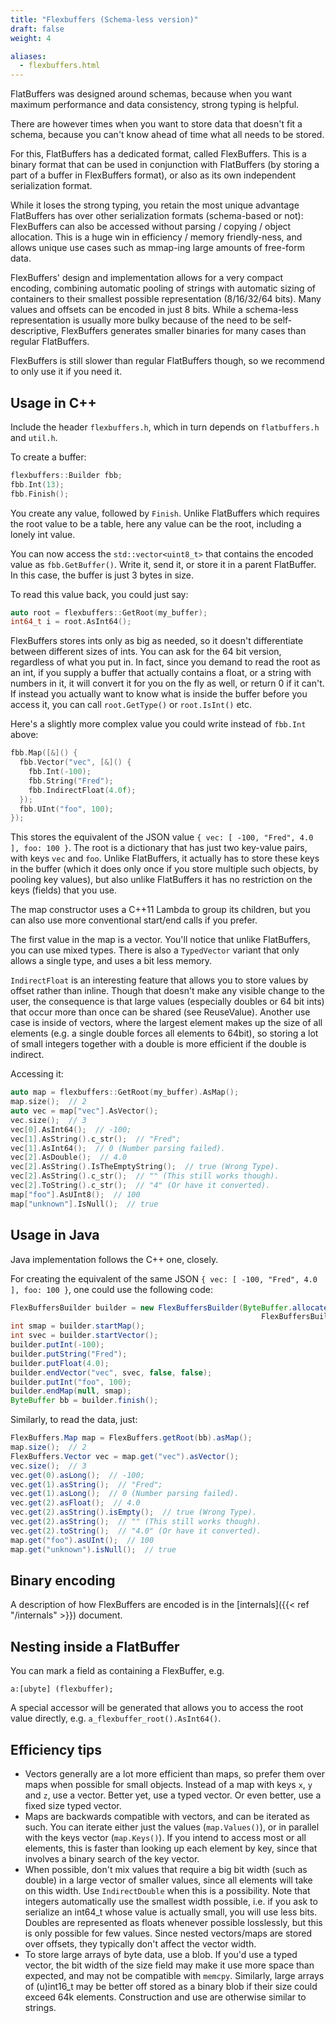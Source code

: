 ```yaml
---
title: "Flexbuffers (Schema-less version)"
draft: false
weight: 4

aliases:
  - flexbuffers.html
---
```


FlatBuffers was designed around schemas, because when you want maximum
performance and data consistency, strong typing is helpful.

There are however times when you want to store data that doesn't fit a schema,
because you can't know ahead of time what all needs to be stored.

For this, FlatBuffers has a dedicated format, called FlexBuffers. This is a
binary format that can be used in conjunction with FlatBuffers (by storing a
part of a buffer in FlexBuffers format), or also as its own independent
serialization format.

While it loses the strong typing, you retain the most unique advantage
FlatBuffers has over other serialization formats (schema-based or not):
FlexBuffers can also be accessed without parsing / copying / object allocation.
This is a huge win in efficiency / memory friendly-ness, and allows unique use
cases such as mmap-ing large amounts of free-form data.

FlexBuffers' design and implementation allows for a very compact encoding,
combining automatic pooling of strings with automatic sizing of containers to
their smallest possible representation (8/16/32/64 bits). Many values and
offsets can be encoded in just 8 bits. While a schema-less representation is
usually more bulky because of the need to be self-descriptive, FlexBuffers
generates smaller binaries for many cases than regular FlatBuffers.

FlexBuffers is still slower than regular FlatBuffers though, so we recommend to
only use it if you need it.

## Usage in C++

Include the header `flexbuffers.h`, which in turn depends on `flatbuffers.h` and
`util.h`.

To create a buffer:

```cpp
flexbuffers::Builder fbb;
fbb.Int(13);
fbb.Finish();
```

You create any value, followed by `Finish`. Unlike FlatBuffers which requires
the root value to be a table, here any value can be the root, including a lonely
int value.

You can now access the `std::vector<uint8_t>` that contains the encoded value as
`fbb.GetBuffer()`. Write it, send it, or store it in a parent FlatBuffer. In
this case, the buffer is just 3 bytes in size.

To read this value back, you could just say:

```cpp
auto root = flexbuffers::GetRoot(my_buffer);
int64_t i = root.AsInt64();
```

FlexBuffers stores ints only as big as needed, so it doesn't differentiate
between different sizes of ints. You can ask for the 64 bit version, regardless
of what you put in. In fact, since you demand to read the root as an int, if you
supply a buffer that actually contains a float, or a string with numbers in it,
it will convert it for you on the fly as well, or return 0 if it can't. If
instead you actually want to know what is inside the buffer before you access
it, you can call `root.GetType()` or `root.IsInt()` etc.

Here's a slightly more complex value you could write instead of `fbb.Int` above:

```cpp
fbb.Map([&]() {
  fbb.Vector("vec", [&]() {
    fbb.Int(-100);
    fbb.String("Fred");
    fbb.IndirectFloat(4.0f);
  });
  fbb.UInt("foo", 100);
});
```

This stores the equivalent of the JSON value
`{ vec: [ -100, "Fred", 4.0 ], foo: 100 }`. The root is a dictionary that has
just two key-value pairs, with keys `vec` and `foo`. Unlike FlatBuffers, it
actually has to store these keys in the buffer (which it does only once if you
store multiple such objects, by pooling key values), but also unlike FlatBuffers
it has no restriction on the keys (fields) that you use.

The map constructor uses a C++11 Lambda to group its children, but you can also
use more conventional start/end calls if you prefer.

The first value in the map is a vector. You'll notice that unlike FlatBuffers,
you can use mixed types. There is also a `TypedVector` variant that only allows
a single type, and uses a bit less memory.

`IndirectFloat` is an interesting feature that allows you to store values by
offset rather than inline. Though that doesn't make any visible change to the
user, the consequence is that large values (especially doubles or 64 bit ints)
that occur more than once can be shared (see ReuseValue). Another use case is
inside of vectors, where the largest element makes up the size of all elements
(e.g. a single double forces all elements to 64bit), so storing a lot of small
integers together with a double is more efficient if the double is indirect.

Accessing it:

```cpp
auto map = flexbuffers::GetRoot(my_buffer).AsMap();
map.size();  // 2
auto vec = map["vec"].AsVector();
vec.size();  // 3
vec[0].AsInt64();  // -100;
vec[1].AsString().c_str();  // "Fred";
vec[1].AsInt64();  // 0 (Number parsing failed).
vec[2].AsDouble();  // 4.0
vec[2].AsString().IsTheEmptyString();  // true (Wrong Type).
vec[2].AsString().c_str();  // "" (This still works though).
vec[2].ToString().c_str();  // "4" (Or have it converted).
map["foo"].AsUInt8();  // 100
map["unknown"].IsNull();  // true
```

## Usage in Java

Java implementation follows the C++ one, closely.

For creating the equivalent of the same JSON
`{ vec: [ -100, "Fred", 4.0 ], foo: 100 }`, one could use the following code:

```java
FlexBuffersBuilder builder = new FlexBuffersBuilder(ByteBuffer.allocate(512),
		                                                FlexBuffersBuilder.BUILDER_FLAG_SHARE_KEYS_AND_STRINGS);
int smap = builder.startMap();
int svec = builder.startVector();
builder.putInt(-100);
builder.putString("Fred");
builder.putFloat(4.0);
builder.endVector("vec", svec, false, false);
builder.putInt("foo", 100);
builder.endMap(null, smap);
ByteBuffer bb = builder.finish();
```

Similarly, to read the data, just:

```java
FlexBuffers.Map map = FlexBuffers.getRoot(bb).asMap();
map.size();  // 2
FlexBuffers.Vector vec = map.get("vec").asVector();
vec.size();  // 3
vec.get(0).asLong();  // -100;
vec.get(1).asString();  // "Fred";
vec.get(1).asLong();  // 0 (Number parsing failed).
vec.get(2).asFloat();  // 4.0
vec.get(2).asString().isEmpty();  // true (Wrong Type).
vec.get(2).asString();  // "" (This still works though).
vec.get(2).toString();  // "4.0" (Or have it converted).
map.get("foo").asUInt();  // 100
map.get("unknown").isNull();  // true
```

## Binary encoding

A description of how FlexBuffers are encoded is in the
[internals]({{< ref "/internals" >}}) document.

## Nesting inside a FlatBuffer

You can mark a field as containing a FlexBuffer, e.g.

    a:[ubyte] (flexbuffer);

A special accessor will be generated that allows you to access the root value
directly, e.g. `a_flexbuffer_root().AsInt64()`.

## Efficiency tips

- Vectors generally are a lot more efficient than maps, so prefer them over maps
  when possible for small objects. Instead of a map with keys `x`, `y` and `z`,
  use a vector. Better yet, use a typed vector. Or even better, use a fixed size
  typed vector.
- Maps are backwards compatible with vectors, and can be iterated as such. You
  can iterate either just the values (`map.Values()`), or in parallel with the
  keys vector (`map.Keys()`). If you intend to access most or all elements, this
  is faster than looking up each element by key, since that involves a binary
  search of the key vector.
- When possible, don't mix values that require a big bit width (such as double)
  in a large vector of smaller values, since all elements will take on this
  width. Use `IndirectDouble` when this is a possibility. Note that integers
  automatically use the smallest width possible, i.e. if you ask to serialize an
  int64_t whose value is actually small, you will use less bits. Doubles are
  represented as floats whenever possible losslessly, but this is only possible
  for few values. Since nested vectors/maps are stored over offsets, they
  typically don't affect the vector width.
- To store large arrays of byte data, use a blob. If you'd use a typed vector,
  the bit width of the size field may make it use more space than expected, and
  may not be compatible with `memcpy`. Similarly, large arrays of (u)int16_t may
  be better off stored as a binary blob if their size could exceed 64k elements.
  Construction and use are otherwise similar to strings.
